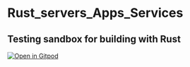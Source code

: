 # Rust_servers_Apps_Services

## Testing sandbox for building with Rust
[![Open in Gitpod](https://gitpod.io/button/open-in-gitpod.svg)](https://gitpod.io/#https://github.com/D-Netz/Rust_servers_Apps_Services)
